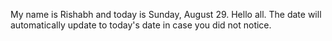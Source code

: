 My name is Rishabh and today is Sunday, August 29. Hello all. The date will automatically update to today's date in case you did not notice.
